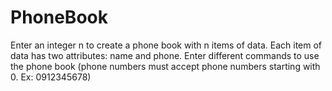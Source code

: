 # PhoneBook
Enter an integer n to create a phone book with n items of data. Each item of data has two attributes: name and phone. Enter different commands to use the phone book (phone numbers must accept phone numbers starting with 0. Ex: 0912345678)
